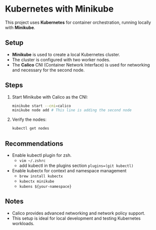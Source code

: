 # Kubernetes with Minikube

This project uses **Kubernetes** for container orchestration, running locally with **Minikube**.

## Setup

- **Minikube** is used to create a local Kubernetes cluster.
- The cluster is configured with two worker nodes.
- The **Calico** CNI (Container Network Interface) is used for networking and necessary for the second node.

## Steps

1. Start Minikube with Calico as the CNI:
    ```sh
    minikube start --cni=calico
    minikube node add # This line is adding the second node
    ```
2. Verify the nodes:
    ```sh
    kubectl get nodes
    ```

## Recommendations

- Enable kubectl plugin for zsh.
    - `vim ~/.zshrc`
    - add kubectl in the plugins section `plugins=(git kubectl)`
- Enable kubectx for context and namespace management
    - `brew install kubectx`
    - `kubectx minikube`
    - `kubens ${your-namespace}`


## Notes

- Calico provides advanced networking and network policy support.
- This setup is ideal for local development and testing Kubernetes workloads.
